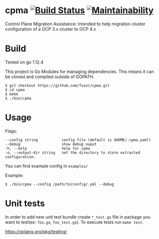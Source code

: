 # cpma [![Build Status](https://travis-ci.com/fusor/cpma.svg?branch=master)](https://travis-ci.com/fusor/cpma) [![Maintainability](https://api.codeclimate.com/v1/badges/aac7d46fd7899042ce52/maintainability)](https://codeclimate.com/github/fusor/cpma/maintainability)
Control Plane Migration Assistance:  Intended to help migration cluster configuration of a OCP 3.x cluster to OCP 4.x


# Build

Tested on go 1.12.4

This project is Go Modules for managing dependencies. This means it can be cloned and compiled outside of GOPATH.

```console
$ git checkout https://github.com/fusor/cpma.git
$ cd cpma
$ make
$ ./bin/cpma
```

# Usage

Flags:
```
--config string           config file (default is $HOME/.cpma.yaml)
--debug                   show debug ouput
-h, --help                help for cpma
-o, --output-dir string   set the directory to store extracted configuration.
```

You can find example config in `examples/` 

Example:

```console
$ ./bin/cpma --config /path/to/config/.yml --debug
```

# Unit tests

In order to add new unit test bundle create `*_test.go` file in package you want to test(ex: `foo.go`, `foo_test.go`).
To execute tests run `make test`.

https://golang.org/pkg/testing/
